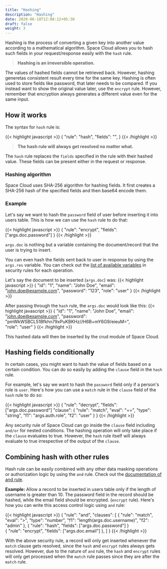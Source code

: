 ```yaml
---
title: "Hashing"
description: "Hashing"
date: 2020-06-18T12:08:12+05:30
draft: false
weight: 3
---
```


Hashing is the process of converting a given key into another value according to a mathematical algorithm. Space Cloud allows you to hash such fields in your request/response easily with the `hash` rule.

> **Hashing is an irreversible operation.**

The values of hashed fields cannot be retrieved back. However, hashing generetas consistent result every time for the same key. Hashing is often used to store fields like password, that later needs to be compared. If you instead want to show the original value later, use the `encrypt` rule. However, remember that encryption always generates a different value even for the same input.

## How it works

The syntax for `hash` rule is:

{{< highlight javascript >}}
{
  "rule": "hash",
  "fields": "<array-of-fields>",
}
{{< /highlight >}}

> **The hash rule will always get resolved no matter what.**

The `hash` rule replaces the `fields` specified in the rule with their hashed value. These fields can be present either in the request or response.

### Hashing algorithm

Space Cloud uses SHA-256 algorithm for hashing fields. It first creates a SHA-256 hash of the specified fields and then base64 encode them.

### Example

Let's say we want to hash the `password` field of user before inserting it into users table. This is how we can use the `hash` rule to do that:
  
{{< highlight javascript >}}
{
  "rule": "encrypt",
  "fields": ["args.doc.password"]
}
{{< /highlight >}}

`args.doc` is nothing but a variable containing the document/record that the user is trying to insert. 

You can even hash the fields sent back to user in response by using the `args.res` variable. You can check out the [list of available variables](/security/security-rules/available-variables) in security rules for each operation.

Let's say the document to be inserted (`args.doc`) was:
{{< highlight javascript >}}
{
  "id": "1",
  "name": "John Doe",
  "email": "john.doe@example.com",
  "password": "123",
  "role": "user"
}
{{< /highlight >}}

After passing through the `hash` rule, the `args.doc` would look like this:
{{< highlight javascript >}}
{
  "id": "1",
  "name": "John Doe",
  "email": "john.doe@example.com",
  "password": "pmWkWSBCL51Bfkhn79xPuKBKHz//H6B+mY6G9/eieuM=",  
  "role": "user"
}
{{< /highlight >}}

This hashed data will then be inserted by the crud module of Space Cloud.

## Hashing fields conditionally

In certain cases, you might want to hash the value of fields based on a certain condition. You can do so easily by adding the `clause` field in the `hash` rule. 

For example, let's say we want to hash the `password` field only if a person's role is `user`. Here's how you can use a `match` rule in the `clause` field of the `hash` rule to do so:

{{< highlight javascript >}}
{
  "rule": "decrypt",
  "fields": ["args.doc.password"]
  "clause": {
    "rule": "match",
    "eval": "==",
    "type": "string",
    "f1": "args.auth.role",
    "f2": "user"
  }
}
{{< /highlight >}}

Any security rule of Space Cloud can go inside the `clause` field including `and/or` for nested conditions. The hashing operation will only take place if the `clause` evaluates to true. However, the `hash` rule itself will always evaluate to true irrespective of the output of the `clause`.

## Combining hash with other rules

Hash rule can be easily combined with any other data masking operations or authorization logic by using the `and` rule. Check out the [documentation of and rule](/security/security-rules/combining-multiple-rules).

**Example:** Allow a record to be inserted in users table only if the length of username is greater than 10. The password field in the record should be hashed, while the email field should be encrypted. (`encrypt` rule). Here's how you can write this access control logic using `and` rule:

{{< highlight javascript >}}
{
  "rule": "and",
  "clauses": [
    {
    "rule": "match",
    "eval": ">",
    "type": "number",
    "f1": "length(args.doc.username)",
    "f2": "admin" 
    },
    {
      "rule": "hash",
      "fields": ["args.doc.password"]
    }    
    {
      "rule": "encrypt",
      "fields": ["args.doc.email"]
    },
  ]
}
{{< /highlight >}}

With the above security rule, a record will only get inserted whenever the `match` clause gets resolved, since the `hash` and `encrypt` rules always gets resolved. However, due to the nature of `and` rule, the `hash` and `encrypt` rules will only get processed when the `match` rule passes since they are after the `match` rule.
